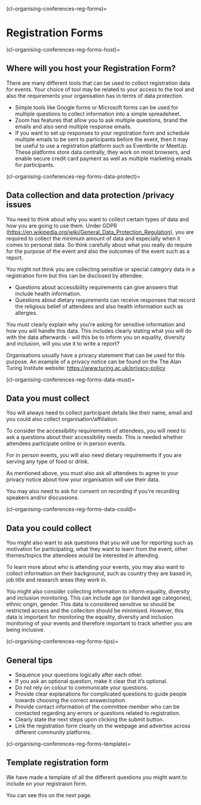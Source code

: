 (cl-organising-conferences-reg-forms)=
# Registration Forms

(cl-organising-conferences-reg-forms-host)=
## Where will you host your Registration Form?
There are many different tools that can be used to collect registration data for events.
Your choice of tool may be related to your access to the tool and also the requirements your organisation has in terms of data protection.
* Simple tools like Google forms or Microsoft forms can be used for multiple questions to collect information into a simple spreadsheet.
* Zoom has features that allow you to ask multiple questions, brand the emails and also send multiple response emails. 
* If you want to set up responses to your registration form and schedule multiple emails to be sent to participants before the event, then it may be useful to use a registration platform such as Eventbrite or MeetUp. These platforms store data centrally, they work on most browsers, and enable secure credit card payment as well as multiple marketing emails for participants.

(cl-organising-conferences-reg-forms-data-protect)=
## Data collection and data protection /privacy issues
You need to think about why you want to collect certain types of data and how you are going to use them. 
Under GDPR (https://en.wikipedia.org/wiki/General_Data_Protection_Regulation), you are required to collect the minimum amount of data and especially when it comes to personal data. 
So think carefully about what you really do require for the purpose of the event and also the outcomes of the event such as a report. 

You might not think you are collecting sensitive or special category data in a registration form but this can be disclosed by attendee. 
- Questions about accessibility requirements can give answers that include health information.
- Questions about dietary requirements can receive responses that record the religious belief of attendees and also health information such as allergies. 

You must clearly explain why you’re asking for sensitive information and how you will handle this data.
This includes clearly stating what you will do with the data afterwards - will this be to inform you on equality, diversity and inclusion, will you use it to write a report?

Organisations usually have a privacy statement that can be used for this purpose. 
An example of a privacy notice can be found on the The Alan Turing Institute website: https://www.turing.ac.uk/privacy-policy 

(cl-organising-conferences-reg-forms-data-must)=
## Data you must collect
You will always need to collect participant details like their name, email and you could also collect organisation/affiliation. 

To consider the accessibility requirements of attendees, you will need to ask a questions about their accessibility needs. 
This is needed whether attendees participate online or in person events. 

For in person events, you will also need dietary requirements if you are serving any type of food or drink.

As mentioned above, you must also ask all attendees to agree to your privacy notice about how your organisation will use their data. 

You may also need to ask for consent on recording if you're recording speakers and/or discussions.

(cl-organising-conferences-reg-forms-data-could)=
## Data you could collect
You might also want to ask questions that you will use for reporting such as motivation for participating, what they want to learn from the event, other themes/topics the attendees would be interested in attending.

To learn more about who is attending your events, you may also want to collect information on their background, such as country they are based in, job title and research areas they work in.

You might also consider collecting information to inform equality, diversity and inclusion monitoring. 
This can include age (or banded age categories), ethnic origin, gender. 
This data is considered sensitive so should be restricted access and the colleciton should be minimised.
However, this data is important for monitoring the equality, diversity and inclusion monitoring of your events and therefore important to track whether you are being inclusive.  

(cl-organising-conferences-reg-forms-tips)=
## General tips
* Sequence your questions logically after each other.
* If you ask an optional question, make it clear that it’s optional.
* Do not rely on colour to communicate your questions.
* Provide clear explanations for complicated questions to guide people towards choosing the correct answer/option.
* Provide contact information of the committee member who can be contacted regarding any errors or questions related to registration.
* Clearly state the next steps upon clicking the submit button.
* Link the registration form clearly on the webpage and advertise across different community platforms.

(cl-organising-conferences-reg-forms-template)=
## Template registration form

We have made a template of all the different questions you might want to include on your registraion form. 

You can see this on the next page. 



